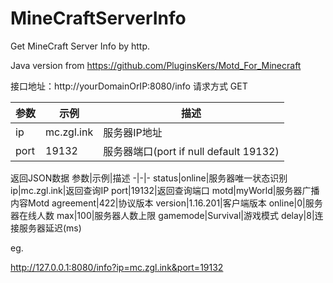 # MineCraftServerInfo
Get MineCraft Server Info by http.


Java version from https://github.com/PluginsKers/Motd_For_Minecraft

接口地址：http://yourDomainOrIP:8080/info 
请求方式  GET

参数|示例|描述
-|-|-
ip|mc.zgl.ink|服务器IP地址
port|19132|服务器端口(port if null default 19132)

返回JSON数据
参数|示例|描述
-|-|-
status|online|服务器唯一状态识别
ip|mc.zgl.ink|返回查询IP
port|19132|返回查询端口
motd|myWorld|服务器广播内容Motd
agreement|422|协议版本
version|1.16.201|客户端版本
online|0|服务器在线人数
max|100|服务器人数上限
gamemode|Survival|游戏模式
delay|8|连接服务器延迟(ms)

eg.

http://127.0.0.1:8080/info?ip=mc.zgl.ink&port=19132
